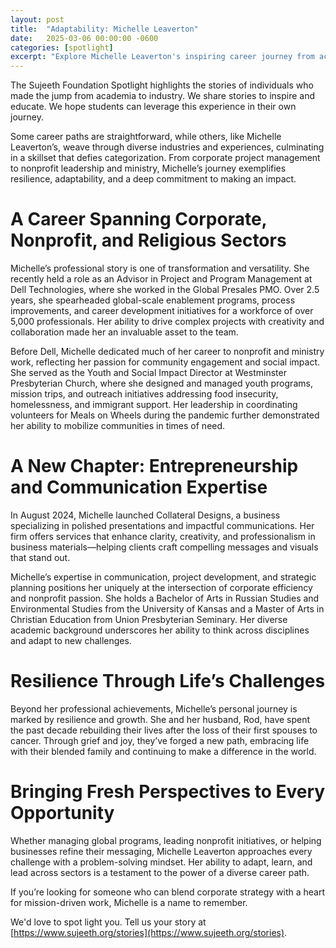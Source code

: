 ```yaml
---
layout: post
title:  "Adaptability: Michelle Leaverton"
date:   2025-03-06 00:00:00 -0600
categories: [spotlight]
excerpt: "Explore Michelle Leaverton's inspiring career journey from academia to industry, showcasing her resilience and adaptability. Learn how she transitioned from corporate project management at Dell Technologies to nonprofit leadership and ministry, and eventually launched her own business, Collateral Designs. Discover practical tips for students on building experience, embracing challenges, and making a positive impact in their professional lives."
---
```

The Sujeeth Foundation Spotlight highlights the stories of individuals who made the jump from academia to industry.  We share stories to inspire and educate.  We hope students can leverage this experience in their own journey.

Some career paths are straightforward, while others, like Michelle Leaverton’s, weave through diverse industries and experiences, culminating in a skillset that defies categorization. From corporate project management to nonprofit leadership and ministry, Michelle’s journey exemplifies resilience, adaptability, and a deep commitment to making an impact.

# A Career Spanning Corporate, Nonprofit, and Religious Sectors
Michelle’s professional story is one of transformation and versatility. She recently held a role as an Advisor in Project and Program Management at Dell Technologies, where she worked in the Global Presales PMO. Over 2.5 years, she spearheaded global-scale enablement programs, process improvements, and career development initiatives for a workforce of over 5,000 professionals. Her ability to drive complex projects with creativity and collaboration made her an invaluable asset to the team.

Before Dell, Michelle dedicated much of her career to nonprofit and ministry work, reflecting her passion for community engagement and social impact. She served as the Youth and Social Impact Director at Westminster Presbyterian Church, where she designed and managed youth programs, mission trips, and outreach initiatives addressing food insecurity, homelessness, and immigrant support. Her leadership in coordinating volunteers for Meals on Wheels during the pandemic further demonstrated her ability to mobilize communities in times of need.

# A New Chapter: Entrepreneurship and Communication Expertise
In August 2024, Michelle launched Collateral Designs, a business specializing in polished presentations and impactful communications. Her firm offers services that enhance clarity, creativity, and professionalism in business materials—helping clients craft compelling messages and visuals that stand out.

Michelle’s expertise in communication, project development, and strategic planning positions her uniquely at the intersection of corporate efficiency and nonprofit passion. She holds a Bachelor of Arts in Russian Studies and Environmental Studies from the University of Kansas and a Master of Arts in Christian Education from Union Presbyterian Seminary. Her diverse academic background underscores her ability to think across disciplines and adapt to new challenges.

# Resilience Through Life’s Challenges
Beyond her professional achievements, Michelle’s personal journey is marked by resilience and growth. She and her husband, Rod, have spent the past decade rebuilding their lives after the loss of their first spouses to cancer. Through grief and joy, they’ve forged a new path, embracing life with their blended family and continuing to make a difference in the world.

# Bringing Fresh Perspectives to Every Opportunity
Whether managing global programs, leading nonprofit initiatives, or helping businesses refine their messaging, Michelle Leaverton approaches every challenge with a problem-solving mindset. Her ability to adapt, learn, and lead across sectors is a testament to the power of a diverse career path.

If you’re looking for someone who can blend corporate strategy with a heart for mission-driven work, Michelle is a name to remember.

We'd love to spot light you.  Tell us your story at [https://www.sujeeth.org/stories](https://www.sujeeth.org/stories).
